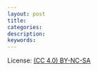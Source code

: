 ```yaml
---
layout: post
title:
categories:
description:
keywords:
---
```


License: [(CC 4.0) BY-NC-SA](http://creativecommons.org/licenses/by-nc-sa/4.0/)
